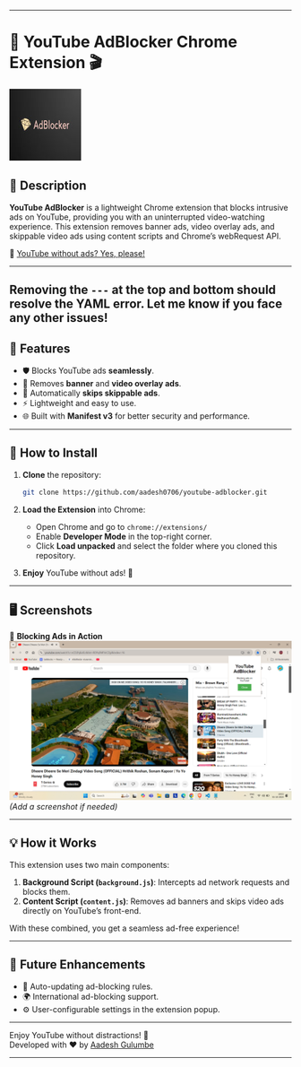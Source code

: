 
---

# 🚫 YouTube AdBlocker Chrome Extension 🎬

![YouTube AdBlocker Logo](/logo.png)

## 📜 Description
**YouTube AdBlocker** is a lightweight Chrome extension that blocks intrusive ads on YouTube, providing you with an uninterrupted video-watching experience. This extension removes banner ads, video overlay ads, and skippable video ads using content scripts and Chrome’s webRequest API.

🔗 [YouTube without ads? Yes, please!](https://github.com/aadesh0706/youtube-adblocker)

---

Removing the `---` at the top and bottom should resolve the YAML error. Let me know if you face any other issues!
---

## 🌟 Features
- 🛡️ Blocks YouTube ads **seamlessly**.
- 🚫 Removes **banner** and **video overlay ads**.
- 🎥 Automatically **skips skippable ads**.
- ⚡ Lightweight and easy to use.
- 🌐 Built with **Manifest v3** for better security and performance.

---

## 🚀 How to Install

1. **Clone** the repository:
   ```bash
   git clone https://github.com/aadesh0706/youtube-adblocker.git
   ```

2. **Load the Extension** into Chrome:
   - Open Chrome and go to `chrome://extensions/`
   - Enable **Developer Mode** in the top-right corner.
   - Click **Load unpacked** and select the folder where you cloned this repository.

3. **Enjoy** YouTube without ads! 🎉

---

## 🖥️ Screenshots

🚀 **Blocking Ads in Action**  
![Screenshot](demo.png) _(Add a screenshot if needed)_

---

## 💡 How it Works
This extension uses two main components:
1. **Background Script (`background.js`)**: Intercepts ad network requests and blocks them.
2. **Content Script (`content.js`)**: Removes ad banners and skips video ads directly on YouTube’s front-end.

With these combined, you get a seamless ad-free experience!

---

## 🎯 Future Enhancements
- 🔄 Auto-updating ad-blocking rules.
- 🌍 International ad-blocking support.
- ⚙️ User-configurable settings in the extension popup.

---

Enjoy YouTube without distractions! 🎉  
Developed with ❤️ by [Aadesh Gulumbe](https://github.com/aadesh0706)

---

